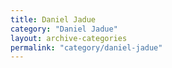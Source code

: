 ```yaml
---
title: Daniel Jadue
category: "Daniel Jadue"
layout: archive-categories
permalink: "category/daniel-jadue"
---
```

